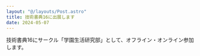 ```yaml
---
layout: "@/layouts/Post.astro"
title: 技術書典16に出展します
date: 2024-05-07
---
```


技術書典16にサークル「学園生活研究部」として、オフライン・オンライン参加します。
